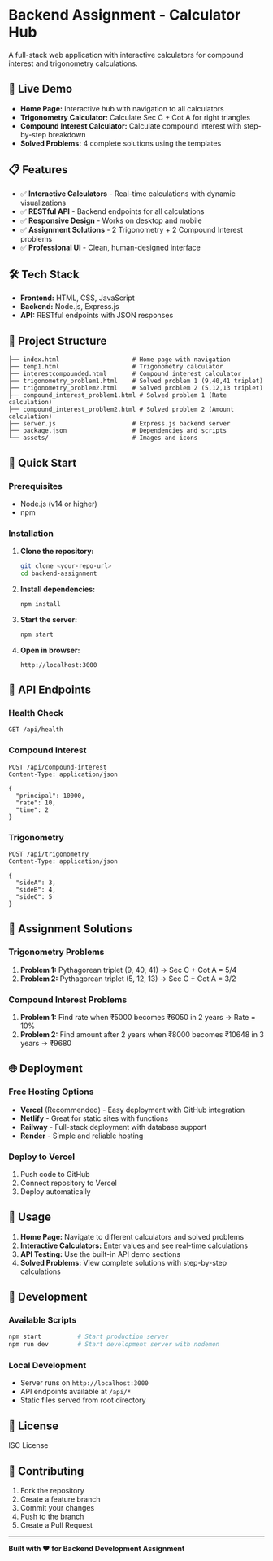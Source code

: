 # Backend Assignment - Calculator Hub

A full-stack web application with interactive calculators for compound interest and trigonometry calculations.

## 🚀 Live Demo

- **Home Page:** Interactive hub with navigation to all calculators
- **Trigonometry Calculator:** Calculate Sec C + Cot A for right triangles
- **Compound Interest Calculator:** Calculate compound interest with step-by-step breakdown
- **Solved Problems:** 4 complete solutions using the templates

## 📋 Features

- ✅ **Interactive Calculators** - Real-time calculations with dynamic visualizations
- ✅ **RESTful API** - Backend endpoints for all calculations
- ✅ **Responsive Design** - Works on desktop and mobile
- ✅ **Assignment Solutions** - 2 Trigonometry + 2 Compound Interest problems
- ✅ **Professional UI** - Clean, human-designed interface

## 🛠️ Tech Stack

- **Frontend:** HTML, CSS, JavaScript
- **Backend:** Node.js, Express.js
- **API:** RESTful endpoints with JSON responses

## 📁 Project Structure

```
├── index.html                    # Home page with navigation
├── temp1.html                    # Trigonometry calculator
├── interestcompounded.html       # Compound interest calculator
├── trigonometry_problem1.html    # Solved problem 1 (9,40,41 triplet)
├── trigonometry_problem2.html    # Solved problem 2 (5,12,13 triplet)
├── compound_interest_problem1.html # Solved problem 1 (Rate calculation)
├── compound_interest_problem2.html # Solved problem 2 (Amount calculation)
├── server.js                     # Express.js backend server
├── package.json                  # Dependencies and scripts
└── assets/                       # Images and icons
```

## 🚀 Quick Start

### Prerequisites
- Node.js (v14 or higher)
- npm

### Installation

1. **Clone the repository:**
   ```bash
   git clone <your-repo-url>
   cd backend-assignment
   ```

2. **Install dependencies:**
   ```bash
   npm install
   ```

3. **Start the server:**
   ```bash
   npm start
   ```

4. **Open in browser:**
   ```
   http://localhost:3000
   ```

## 📡 API Endpoints

### Health Check
```http
GET /api/health
```

### Compound Interest
```http
POST /api/compound-interest
Content-Type: application/json

{
  "principal": 10000,
  "rate": 10,
  "time": 2
}
```

### Trigonometry
```http
POST /api/trigonometry
Content-Type: application/json

{
  "sideA": 3,
  "sideB": 4,
  "sideC": 5
}
```

## 🎯 Assignment Solutions

### Trigonometry Problems
1. **Problem 1:** Pythagorean triplet (9, 40, 41) → Sec C + Cot A = 5/4
2. **Problem 2:** Pythagorean triplet (5, 12, 13) → Sec C + Cot A = 3/2

### Compound Interest Problems
1. **Problem 1:** Find rate when ₹5000 becomes ₹6050 in 2 years → Rate = 10%
2. **Problem 2:** Find amount after 2 years when ₹8000 becomes ₹10648 in 3 years → ₹9680

## 🌐 Deployment

### Free Hosting Options
- **Vercel** (Recommended) - Easy deployment with GitHub integration
- **Netlify** - Great for static sites with functions
- **Railway** - Full-stack deployment with database support
- **Render** - Simple and reliable hosting

### Deploy to Vercel
1. Push code to GitHub
2. Connect repository to Vercel
3. Deploy automatically

## 📱 Usage

1. **Home Page:** Navigate to different calculators and solved problems
2. **Interactive Calculators:** Enter values and see real-time calculations
3. **API Testing:** Use the built-in API demo sections
4. **Solved Problems:** View complete solutions with step-by-step calculations

## 🔧 Development

### Available Scripts
```bash
npm start          # Start production server
npm run dev        # Start development server with nodemon
```

### Local Development
- Server runs on `http://localhost:3000`
- API endpoints available at `/api/*`
- Static files served from root directory

## 📄 License

ISC License

## 🤝 Contributing

1. Fork the repository
2. Create a feature branch
3. Commit your changes
4. Push to the branch
5. Create a Pull Request

---

**Built with ❤️ for Backend Development Assignment**
